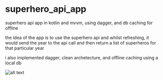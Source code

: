 # superhero_api_app
superhero api app in kotlin and mvvm, using dagger, and db caching for offline

the idea of the app is to use the superhero api and whilst refreshing, it would send the year to the api call and then return a list of superheros
for that particular year

i also implemented dagger, clean archetecture, and offline caching using a local db

![alt text](https://github.com/gaffycool/superhero_api_app/blob/master/image.jpg?raw=true)
